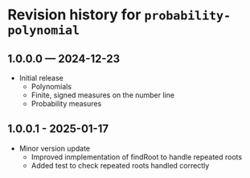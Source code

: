 # Revision history for `probability-polynomial`

## 1.0.0.0 — 2024-12-23

* Initial release
    * Polynomials
    * Finite, signed measures on the number line
    * Probability measures

## 1.0.0.1 - 2025-01-17

* Minor version update
    * Improved inmplementation of findRoot to handle repeated roots
    * Added test to check repeated roots handled correctly